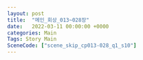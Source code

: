 ```yaml
---
layout: post
title:  "메인_회상_013~028장"
date:   2022-03-11 00:00:00 +0000
categories: Main
Tags: Story Main
SceneCode: ["scene_skip_cp013-028_q1_s10"]
---
```

